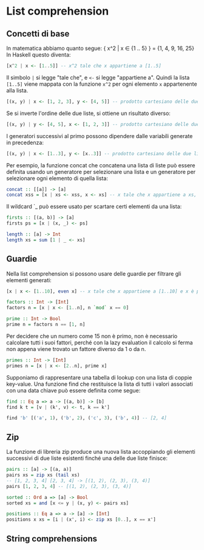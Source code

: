 # List comprehension
## Concetti di base
In matematica abbiamo quanto segue:
{ x^2 | x ∈ {1 .. 5} } = {1, 4, 9, 16, 25}
In Haskell questo diventa:

```haskell
[x^2 | x <- [1..5]] -- x^2 tale che x appartiene a [1..5]
```

Il simbolo `|` si legge "tale che", e `<-` si legge "appartiene a". Quindi la lista `[1..5]` viene mappata con la funzione `x^2` per ogni elemento `x` appartenente alla lista.

```haskell
[(x, y) | x <- [1, 2, 3], y <- [4, 5]] -- prodotto cartesiano delle due liste
```
Se si inverte l'ordine delle due liste, si ottiene un risultato diverso:

```haskell
[(x, y) | y <- [4, 5], x <- [1, 2, 3]] -- prodotto cartesiano delle due liste
```

I generatori successivi al primo possono dipendere dalle variabili generate in precedenza:

```haskell
[(x, y) | x <- [1..3], y <- [x..3]] -- prodotto cartesiano delle due liste
```

Per esempio, la funzione concat che concatena una lista di liste può essere definita usando un generatore per selezionare una lista e un generatore per selezionare ogni elemento di quella lista:

```haskell
concat :: [[a]] -> [a]
concat xss = [x | xs <- xss, x <- xs] -- x tale che x appartiene a xs, dove xs appartiene a xss
```

Il wildcard `_ può essere usato per scartare certi elementi da una lista:
```haskell
firsts :: [(a, b)] -> [a]
firsts ps = [x | (x, _) <- ps]

length :: [a] -> Int
length xs = sum [1 | _ <- xs]
```

## Guardie
Nella list comprehension si possono usare delle guardie per filtrare gli elementi generati:
```haskell
[x | x <- [1..10], even x] -- x tale che x appartiene a [1..10] e x è pari

factors :: Int -> [Int]
factors n = [x | x <- [1..n], n `mod` x == 0]

prime :: Int -> Bool
prime n = factors n == [1, n]
```
Per decidere che un numero come 15 non è primo, non è necessario calcolare tutti i suoi fattori, perché con la lazy evaluation il calcolo si ferma non appena viene trovato un fattore diverso da 1 o da n.

```haskell
primes :: Int -> [Int]
primes n = [x | x <- [2..n], prime x]
```

Supponiamo di rappresentare una tabella di lookup con una lista di coppie key-value. Una funzione find che restituisce la lista di tutti i valori associati con una data chiave può essere definita come segue:
```haskell
find :: Eq a => a -> [(a, b)] -> [b]
find k t = [v | (k', v) <- t, k == k']

find 'b' [('a', 1), ('b', 2), ('c', 3), ('b', 4)] -- [2, 4]
```

## Zip
La funzione di libreria zip produce una nuova lista accoppiando gli elementi successivi di due liste esistenti finché una delle due liste finisce:
```haskell
pairs :: [a] -> [(a, a)]
pairs xs = zip xs (tail xs)
-- [1, 2, 3, 4] [2, 3, 4] -> [(1, 2), (2, 3), (3, 4)]
pairs [1, 2, 3, 4] -- [(1, 2), (2, 3), (3, 4)]

sorted :: Ord a => [a] -> Bool
sorted xs = and [x <= y | (x, y) <- pairs xs]

positions :: Eq a => a -> [a] -> [Int]
positions x xs = [i | (x', i) <- zip xs [0..], x == x']
```

## String comprehensions